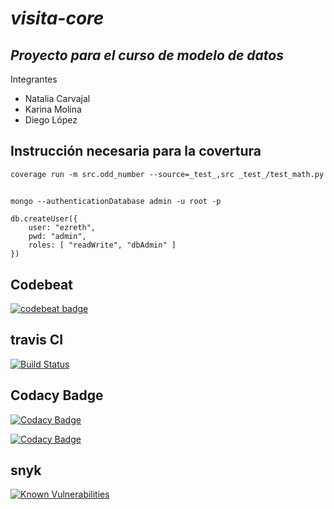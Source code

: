 # _visita-core_
## _Proyecto para el curso de modelo de datos_
Integrantes
- Natalia Carvajal
- Karina Molina
- Diego López


## Instrucci&oacute;n necesaria para la covertura
```commandline
coverage run -m src.odd_number --source=_test_,src _test_/test_math.py 

```


##
```commandline
mongo --authenticationDatabase admin -u root -p

db.createUser({
    user: "ezreth",
    pwd: "admin",
    roles: [ "readWrite", "dbAdmin" ]
})
```

## Codebeat
[![codebeat badge](https://codebeat.co/badges/9b2dc661-1641-4ad2-97dd-39b40d9484d9)](https://codebeat.co/projects/github-com-rcalumno-visita-core-master)

## travis CI
[![Build Status](https://travis-ci.org/rcalumno/visita-core.svg?branch=master)](https://travis-ci.org/rcalumno/visita-core)

## Codacy Badge
[![Codacy Badge](https://api.codacy.com/project/badge/Grade/aeff89f47acb40fb80eea98598c95fe7)](https://www.codacy.com/app/maniac787/visita-core?utm_source=github.com&amp;utm_medium=referral&amp;utm_content=rcalumno/visita-core&amp;utm_campaign=Badge_Grade)


[![Codacy Badge](https://api.codacy.com/project/badge/Coverage/aeff89f47acb40fb80eea98598c95fe7)](https://www.codacy.com/app/maniac787/visita-core?utm_source=github.com&amp;utm_medium=referral&amp;utm_content=rcalumno/visita-core&amp;utm_campaign=Badge_Coverage)

## snyk
[![Known Vulnerabilities](https://snyk.io/test/github/rcalumno/visita-core/badge.svg?targetFile=requirements.txt)](https://snyk.io/test/github/rcalumno/visita-core?targetFile=requirements.txt)
